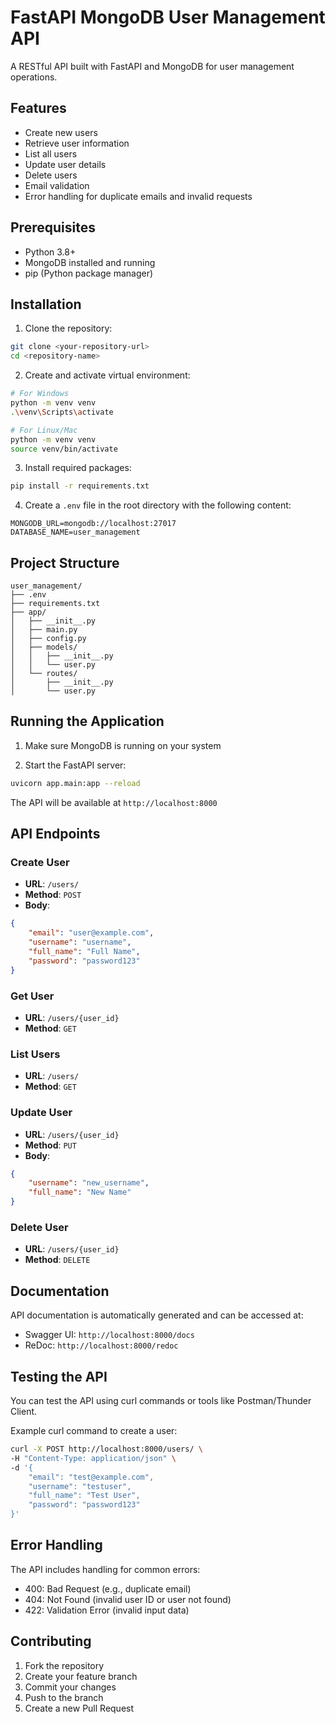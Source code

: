 # FastAPI MongoDB User Management API

A RESTful API built with FastAPI and MongoDB for user management operations.

## Features

- Create new users
- Retrieve user information
- List all users
- Update user details
- Delete users
- Email validation
- Error handling for duplicate emails and invalid requests

## Prerequisites

- Python 3.8+
- MongoDB installed and running
- pip (Python package manager)

## Installation

1. Clone the repository:
```bash
git clone <your-repository-url>
cd <repository-name>
```

2. Create and activate virtual environment:
```bash
# For Windows
python -m venv venv
.\venv\Scripts\activate

# For Linux/Mac
python -m venv venv
source venv/bin/activate
```

3. Install required packages:
```bash
pip install -r requirements.txt
```

4. Create a `.env` file in the root directory with the following content:
```env
MONGODB_URL=mongodb://localhost:27017
DATABASE_NAME=user_management
```

## Project Structure

```
user_management/
├── .env
├── requirements.txt
├── app/
│   ├── __init__.py
│   ├── main.py
│   ├── config.py
│   ├── models/
│   │   ├── __init__.py
│   │   └── user.py
│   └── routes/
│       ├── __init__.py
│       └── user.py
```

## Running the Application

1. Make sure MongoDB is running on your system

2. Start the FastAPI server:
```bash
uvicorn app.main:app --reload
```

The API will be available at `http://localhost:8000`

## API Endpoints

### Create User
- **URL**: `/users/`
- **Method**: `POST`
- **Body**:
```json
{
    "email": "user@example.com",
    "username": "username",
    "full_name": "Full Name",
    "password": "password123"
}
```

### Get User
- **URL**: `/users/{user_id}`
- **Method**: `GET`

### List Users
- **URL**: `/users/`
- **Method**: `GET`

### Update User
- **URL**: `/users/{user_id}`
- **Method**: `PUT`
- **Body**:
```json
{
    "username": "new_username",
    "full_name": "New Name"
}
```

### Delete User
- **URL**: `/users/{user_id}`
- **Method**: `DELETE`

## Documentation

API documentation is automatically generated and can be accessed at:
- Swagger UI: `http://localhost:8000/docs`
- ReDoc: `http://localhost:8000/redoc`

## Testing the API

You can test the API using curl commands or tools like Postman/Thunder Client.

Example curl command to create a user:
```bash
curl -X POST http://localhost:8000/users/ \
-H "Content-Type: application/json" \
-d '{
    "email": "test@example.com",
    "username": "testuser",
    "full_name": "Test User",
    "password": "password123"
}'
```

## Error Handling

The API includes handling for common errors:
- 400: Bad Request (e.g., duplicate email)
- 404: Not Found (invalid user ID or user not found)
- 422: Validation Error (invalid input data)

## Contributing

1. Fork the repository
2. Create your feature branch
3. Commit your changes
4. Push to the branch
5. Create a new Pull Request

